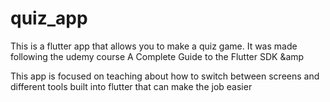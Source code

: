 # quiz_app

This is a flutter app that allows you to make a quiz game.
It was made following the udemy course A Complete Guide to 
the Flutter SDK &amp

This app is focused on teaching about how to switch between screens 
and different tools built into flutter that can make the job easier

